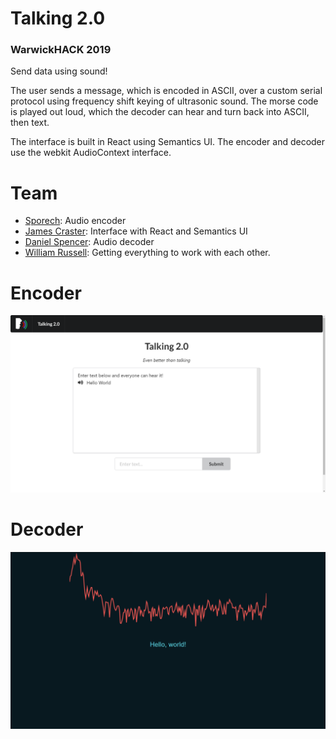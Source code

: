 # Talking 2.0
### WarwickHACK 2019

Send data using sound!

The user sends a message, which is encoded in ASCII, over a custom serial protocol using frequency shift keying of ultrasonic sound. The morse code is played out loud, which the decoder can hear and turn back into ASCII, then text.

The interface is built in React using Semantics UI. The encoder and decoder use the webkit AudioContext interface.

# Team

- [Sporech](https://github.com/Sporech): Audio encoder
- [James Craster](https://github.com/JamesCraster): Interface with React and Semantics UI
- [Daniel Spencer](https://github.com/danielfspencer): Audio decoder
- [William Russell](https://github.com/wrussell1999): Getting everything to work with each other.



# Encoder
![Screenshot](screenshot.png)


# Decoder
![Screenshot](decoder-screenshot.png)